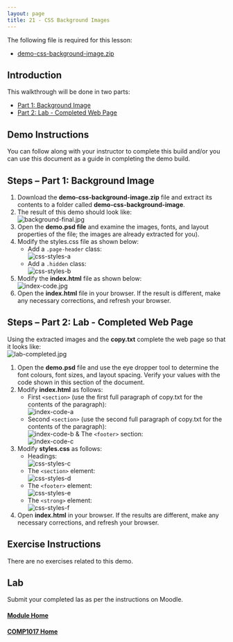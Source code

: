 ```yaml
---
layout: page
title: 21 - CSS Background Images
---
```

The following file is required for this lesson:
* [demo-css-background-image.zip](files/demo-css-background-image.zip)

## Introduction
This walkthrough will be done in two parts:
* [Part 1: Background Image](#part1)
* [Part 2: Lab - Completed Web Page](#part2)

## Demo Instructions
You can follow along with your instructor to complete this build and/or you can use this document as a guide in completing the demo build.

## Steps – <a id="part1">Part 1</a>: Background Image
1. Download the **demo-css-background-image.zip** file and extract its contents to a folder called **demo-css-background-image**.
2. The result of this demo should look like:<br>
![background-final.jpg](files/background-final.jpg)
3. Open the **demo.psd file** and examine the images, fonts, and layout properties of the file; the images are already extracted for you).
4. Modify the styles.css file as shown below:
    *  Add a `.page-header` class:<br>
        ![css-styles-a](files/css-styles-a.jpg)
    *  Add a `.hidden` class:<br>
        ![css-styles-b](files/css-styles-b.jpg)
5. Modify the **index.html** file as shown below:<br>
![index-code.jpg](files/index-code.jpg)
6. Open the **index.html** file in your browser. If the result is different, make any necessary corrections, and refresh your browser.

## Steps – <a id="part2">Part 2</a>: Lab - Completed Web Page
Using the extracted images and the **copy.txt** complete the web page so that it looks like:<br>
![lab-completed.jpg](files/lab-completed.jpg)
1. Open the **demo.psd** file and use the eye dropper tool to determine the font colours, font sizes, and layout spacing. Verify your values with the code shown in this section of the document.
2. Modify **index.html** as follows:
    *  First `<section>` (use the first full paragraph of copy.txt for the contents of the paragraph):<br>
        ![index-code-a](files/index-code-a.jpg)
    *  Second `<section>` (use the second full paragraph of copy.txt for the contents of the paragraph):<br>
        ![index-code-b](files/index-code-b.jpg)
    &  The `<footer>` section:<br>
        ![index-code-c](files/index-code-c.jpg)
3. Modify **styles.css** as follows:
    *  Headings:<br>
        ![css-styles-c](files/css-styles-c.jpg)
    *  The `<section>` element:<br>
        ![css-styles-d](files/css-styles-d.jpg)
    *  The `<footer>` element:<br>
        ![css-styles-e](files/css-styles-e.jpg)
    *  The `<strong>` element:<br>
        ![css-styles-f](files/css-styles-f.jpg)
4. Open **index.html** in your browser. If the results are different, make any necessary corrections, and refresh your browser.

## Exercise Instructions
There are no exercises related to this demo.

## Lab
Submit your completed las as per the instructions on Moodle.

#### [Module Home](../)
#### [COMP1017 Home](../../)